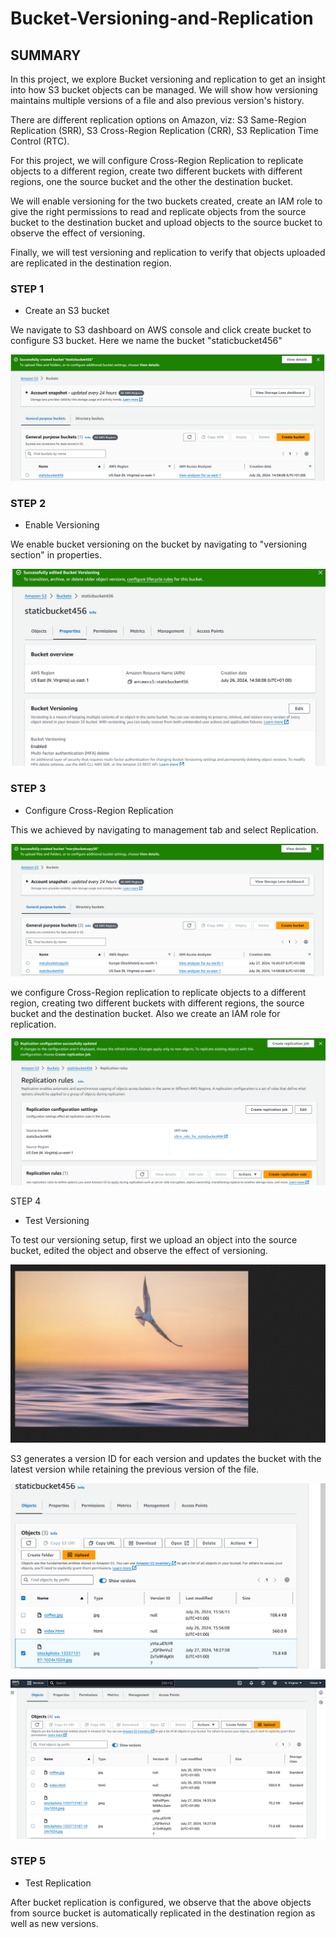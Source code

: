 # Bucket-Versioning-and-Replication

## SUMMARY

In this project, we explore Bucket versioning and replication to get an insight into how S3 bucket objects can be managed.
We will show how versioning maintains multiple versions of a file and also previous version's history.

There are different replication options on Amazon, viz: S3 Same-Region Replication (SRR), S3 Cross-Region Replication (CRR), S3 Replication Time Control (RTC).

For this project, we will configure Cross-Region Replication to replicate objects to a different region, create two different buckets with different regions, one the source bucket and the other the destination bucket. 

We will enable versioning for the two buckets created, create an IAM role to give the right permissions to read and replicate objects from the source bucket to the destination bucket and upload objects to the source bucket to observe the effect of versioning.

Finally, we will test versioning and replication to verify that objects uploaded are replicated in the destination region.

### STEP 1

* Create an S3 bucket

We navigate to S3 dashboard on AWS console and click create bucket to configure S3 bucket. Here we name the bucket "staticbucket456"

![alt text](<Images/Image 1.PNG>)

### STEP 2

* Enable Versioning

We enable bucket versioning on the bucket by navigating to "versioning section" in properties.

![alt text](<Images/Image 2.PNG>)

### STEP 3

* Configure Cross-Region Replication

This we achieved by navigating to management tab and select Replication.

![alt text](<Images/Image 3.PNG>)

we configure Cross-Region replication to replicate objects to a different region, creating two different buckets with different regions, the source bucket and the destination bucket. Also we create an IAM role for replication.

![alt text](<Images/Image 4.PNG>)

STEP 4

* Test Versioning 

To test our versioning setup, first we upload an object into the source bucket, edited the object and observe the effect of versioning.



![alt text](<Images/Image 6.PNG>)

S3 generates a version ID for each version and updates the bucket with the latest version while retaining the previous version of the file.

![alt text](<Images/Image 7.PNG>)

![alt text](<Images/Image 8.PNG>)


### STEP 5

* Test Replication

After bucket replication is configured, we observe that  the above objects from source bucket is automatically replicated in the destination region as well as new versions.